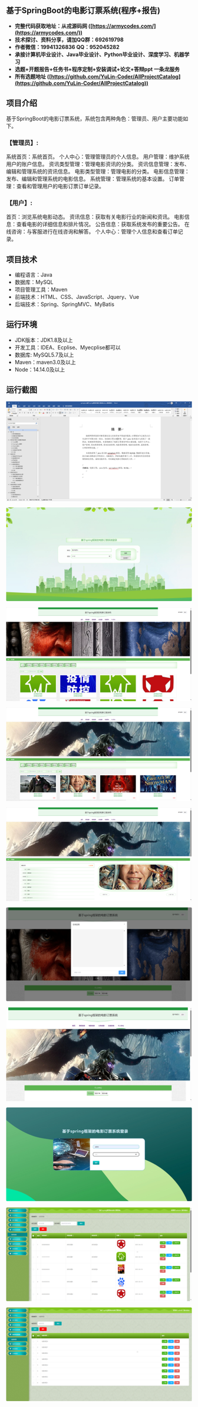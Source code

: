 ## 基于SpringBoot的电影订票系统(程序+报告)

- <b>完整代码获取地址：从戎源码网 ([https://armycodes.com/](https://armycodes.com/))</b>
- <b>技术探讨、资料分享，请加QQ群：692619798</b> 
- <b>作者微信：19941326836  QQ：952045282</b> 
- <b>承接计算机毕业设计、Java毕业设计、Python毕业设计、深度学习、机器学习</b>
- <b>选题+开题报告+任务书+程序定制+安装调试+论文+答辩ppt 一条龙服务</b>
- <b>所有选题地址 ([https://github.com/YuLin-Coder/AllProjectCatalog](https://github.com/YuLin-Coder/AllProjectCatalog)) </b>

## 项目介绍
基于SpringBoot的电影订票系统，系统包含两种角色：管理员、用户主要功能如下。

### 【管理员】:
系统首页：系统首页。
个人中心：管理管理员的个人信息。
用户管理：维护系统用户的账户信息。
资讯类型管理：管理电影资讯的分类。
资讯信息管理：发布、编辑和管理系统的资讯信息。
电影类型管理：管理电影的分类。
电影信息管理：发布、编辑和管理系统的电影信息。
系统管理：管理系统的基本设置。
订单管理：查看和管理用户的电影订票订单记录。

### 【用户】:
首页：浏览系统电影动态。
资讯信息：获取有关电影行业的新闻和资讯。
电影信息：查看电影的详细信息和排片情况。
公告信息：获取系统发布的重要公告。
在线咨询：与客服进行在线咨询和解答。
个人中心：管理个人信息和查看订单记录。

## 项目技术
- 编程语言：Java
- 数据库：MySQL
- 项目管理工具：Maven
- 前端技术：HTML、CSS、JavaScript、Jquery、Vue
- 后端技术：Spring、SpringMVC、MyBatis

## 运行环境
- JDK版本：JDK1.8及以上
- 开发工具：IDEA、Ecplise、Myecplise都可以
- 数据库: MySQL5.7及以上
- Maven：maven3.0及以上
- Node：14.14.0及以上

## 运行截图
![](screenshot/1.png)

![](screenshot/2.png)

![](screenshot/3.png)

![](screenshot/4.png)

![](screenshot/5.png)

![](screenshot/6.png)

![](screenshot/7.png)

![](screenshot/8.png)

![](screenshot/9.png)

![](screenshot/10.png)
